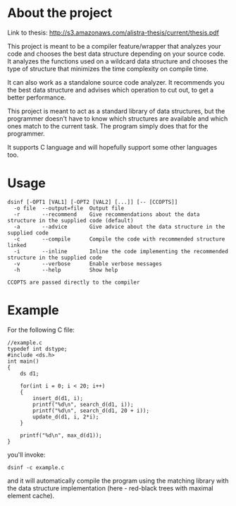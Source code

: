 # About the project

Link to thesis: http://s3.amazonaws.com/alistra-thesis/current/thesis.pdf

This project is meant to be a compiler feature/wrapper that analyzes your code and chooses the best data structure depending on your source code. It analyzes the functions used on a wildcard data structure and chooses the type of structure that minimizes the time complexity on compile time.

It can also work as a standalone source code analyzer. It recommends you the best data structure and advises which operation to cut out, to get a better performance.

This project is meant to act as a standard library of data structures, but the programmer doesn't have to know which structures are available and which ones match to the current task. The program simply does that for the programmer.

It supports C language and will hopefully support some other languages too.

# Usage

	dsinf [-OPT1 [VAL1] [-OPT2 [VAL2] [...]] [-- [CCOPTS]]
	  -o file  --output=file  Output file
	  -r       --recommend    Give recommendations about the data structure in the supplied code (default)
	  -a       --advice       Give advice about the data structure in the supplied code
	  -c       --compile      Compile the code with recommended structure linked
	  -i       --inline       Inline the code implementing the recommended structure in the supplied code
	  -v       --verbose      Enable verbose messages
	  -h       --help         Show help

	CCOPTS are passed directly to the compiler

# Example

For the following C file:

	//example.c
	typedef int dstype;
	#include <ds.h>
	int main()
	{
		ds d1;

		for(int i = 0; i < 20; i++)
		{
			insert_d(d1, i);
			printf("%d\n", search_d(d1, i));
			printf("%d\n", search_d(d1, 20 + i));
			update_d(d1, i, 2*i);
		}

		printf("%d\n", max_d(d1));
	}

you'll invoke:

	dsinf -c example.c

and it will automatically compile the program using the matching library with the data structure implementation (here - red-black trees with maximal element cache).
